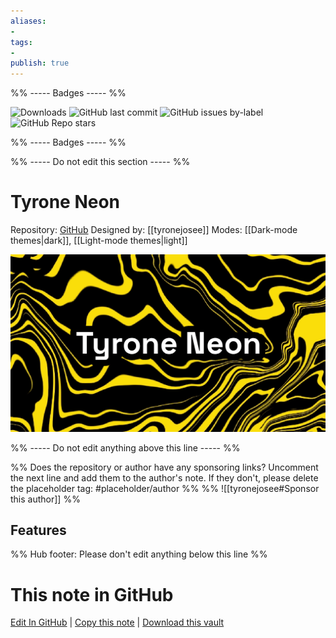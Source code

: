 ```yaml
---
aliases:
- 
tags: 
- 
publish: true
---
```


%% ----- Badges ----- %%

![Downloads](https://img.shields.io/badge/downloads-204-573E7A?style=for-the-badge&logo=)
![GitHub last commit](https://img.shields.io/github/last-commit/tyronejosee/tyrone-neon?color=573E7A&label=last%20update&logo=github&style=for-the-badge)
![GitHub issues by-label](https://img.shields.io/github/issues/tyronejosee/tyrone-neon/help%20wanted?color=573E7A&logo=github&style=for-the-badge) 
![GitHub Repo stars](https://img.shields.io/github/stars/tyronejosee/tyrone-neon?color=573E7A&logo=github&style=for-the-badge)

%% ----- Badges ----- %%

%% ----- Do not edit this section ----- %%

# Tyrone Neon

Repository: [GitHub](https://github.com/tyronejosee/tyrone-neon)
Designed by: [[tyronejosee]]
Modes: [[Dark-mode themes|dark]], [[Light-mode themes|light]]



![screenshot](https://github.com/tyronejosee/tyrone-neon/raw/HEAD/screenshots/main.png)

%% ----- Do not edit anything above this line ----- %% 

%% Does the repository or author have any sponsoring links? Uncomment the next line and add them to the author's note. If they don't, please delete the placeholder tag: #placeholder/author %%
%% ![[tyronejosee#Sponsor this author]] %%


## Features



%% Hub footer: Please don't edit anything below this line %%

# This note in GitHub

<span class="git-footer">[Edit In GitHub](https://github.dev/obsidian-community/obsidian-hub/blob/main/02%20-%20Community%20Expansions/02.05%20All%20Community%20Expansions/Themes/Tyrone%20Neon.md "git-hub-edit-note") | [Copy this note](https://raw.githubusercontent.com/obsidian-community/obsidian-hub/main/02%20-%20Community%20Expansions/02.05%20All%20Community%20Expansions/Themes/Tyrone%20Neon.md "git-hub-copy-note") | [Download this vault](https://github.com/obsidian-community/obsidian-hub/archive/refs/heads/main.zip "git-hub-download-vault") </span>
